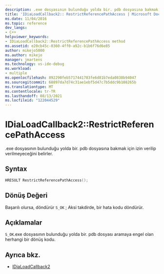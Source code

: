 ```yaml
---
description: .exe dosyasının bulunduğu yolda bir. pdb dosyasına bakmak için izin verilip verilmeyeceğini belirler.
title: 'IDiaLoadCallback2:: RestrictReferencePathAccess | Microsoft Docs'
ms.date: 11/04/2016
ms.topic: reference
dev_langs:
- C++
helpviewer_keywords:
- IDiaLoadCallback2::RestrictReferencePathAccess method
ms.assetid: e20cb45c-0360-4ff0-a92c-b1b6f76d6e85
author: mikejo5000
ms.author: mikejo
manager: jmartens
ms.technology: vs-ide-debug
ms.workload:
- multiple
ms.openlocfilehash: 892290feb5717441783fe6d81b7eda0838b94047
ms.sourcegitcommit: 68897da7d74c31ae1ebf5d47c7b5ddc9b108265b
ms.translationtype: MT
ms.contentlocale: tr-TR
ms.lasthandoff: 08/13/2021
ms.locfileid: "122044529"
---
```

# <a name="idialoadcallback2restrictreferencepathaccess"></a>IDiaLoadCallback2::RestrictReferencePathAccess
.exe dosyasının bulunduğu yolda bir. pdb dosyasına bakmak için izin verilip verilmeyeceğini belirler.

## <a name="syntax"></a>Syntax

```C++
HRESULT RestrictReferencePathAccess();
```

## <a name="return-value"></a>Dönüş Değeri
 Başarılı olursa, döndürür `S_OK` ; Aksi takdirde, bir hata kodu döndürür.

## <a name="remarks"></a>Açıklamalar
 `S_OK`.exe dosyasının bulunduğu yolda bir. pdb dosyası aramaya engel olan herhangi bir dönüş kodu.

## <a name="see-also"></a>Ayrıca bkz.
- [IDiaLoadCallback2](../../debugger/debug-interface-access/idialoadcallback2.md)
